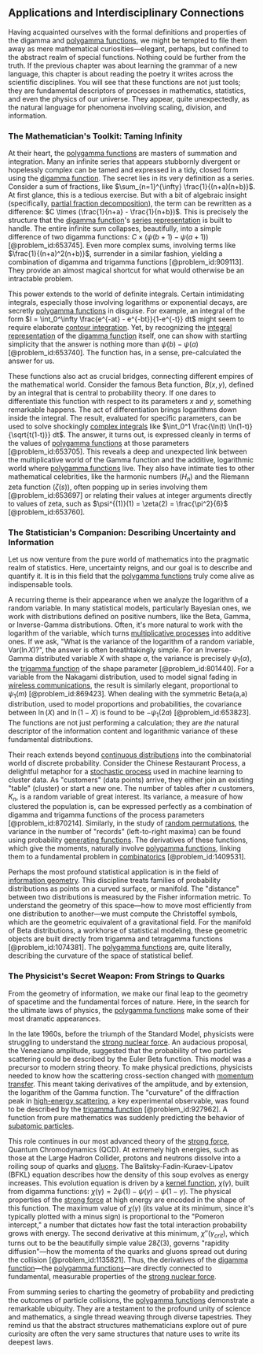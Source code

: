 ## Applications and Interdisciplinary Connections

Having acquainted ourselves with the formal definitions and properties of the digamma and [polygamma functions](@article_id:203745), we might be tempted to file them away as mere mathematical curiosities—elegant, perhaps, but confined to the abstract realm of special functions. Nothing could be further from the truth. If the previous chapter was about learning the grammar of a new language, this chapter is about reading the poetry it writes across the scientific disciplines. You will see that these functions are not just tools; they are fundamental descriptors of processes in mathematics, statistics, and even the physics of our universe. They appear, quite unexpectedly, as the natural language for phenomena involving scaling, division, and information.

### The Mathematician's Toolkit: Taming Infinity

At their heart, the [polygamma functions](@article_id:203745) are masters of summation and integration. Many an infinite series that appears stubbornly divergent or hopelessly complex can be tamed and expressed in a tidy, closed form using the [digamma function](@article_id:173933). The secret lies in its very definition as a series. Consider a sum of fractions, like $\sum_{n=1}^{\infty} \frac{1}{(n+a)(n+b)}$. At first glance, this is a tedious exercise. But with a bit of algebraic insight (specifically, [partial fraction decomposition](@article_id:158714)), the term can be rewritten as a difference: $C \times (\frac{1}{n+a} - \frac{1}{n+b})$. This is precisely the structure that the [digamma function](@article_id:173933)'s [series representation](@article_id:175366) is built to handle. The entire infinite sum collapses, beautifully, into a simple difference of two digamma functions: $C \times (\psi(b+1) - \psi(a+1))$ [@problem_id:653745]. Even more complex sums, involving terms like $\frac{1}{(n+a)^2(n+b)}$, surrender in a similar fashion, yielding a combination of digamma and trigamma functions [@problem_id:909113]. They provide an almost magical shortcut for what would otherwise be an intractable problem.

This power extends to the world of definite integrals. Certain intimidating integrals, especially those involving logarithms or exponential decays, are secretly [polygamma functions](@article_id:203745) in disguise. For example, an integral of the form $I = \int_0^\infty \frac{e^{-at} - e^{-bt}}{1-e^{-t}} dt$ might seem to require elaborate [contour integration](@article_id:168952). Yet, by recognizing the [integral representation](@article_id:197856) of the [digamma function](@article_id:173933) itself, one can show with startling simplicity that the answer is nothing more than $\psi(b) - \psi(a)$ [@problem_id:653740]. The function has, in a sense, pre-calculated the answer for us.

These functions also act as crucial bridges, connecting different empires of the mathematical world. Consider the famous Beta function, $B(x,y)$, defined by an integral that is central to probability theory. If one dares to differentiate this function with respect to its parameters $x$ and $y$, something remarkable happens. The act of differentiation brings logarithms down inside the integral. The result, evaluated for specific parameters, can be used to solve shockingly [complex integrals](@article_id:202264) like $\int_0^1 \frac{\ln(t) \ln(1-t)}{\sqrt{t(1-t)}} dt$. The answer, it turns out, is expressed cleanly in terms of the values of [polygamma functions](@article_id:203745) at those parameters [@problem_id:653705]. This reveals a deep and unexpected link between the multiplicative world of the Gamma function and the additive, logarithmic world where [polygamma functions](@article_id:203745) live. They also have intimate ties to other mathematical celebrities, like the harmonic numbers ($H_n$) and the Riemann zeta function ($\zeta(s)$), often popping up in series involving them [@problem_id:653697] or relating their values at integer arguments directly to values of zeta, such as $\psi^{(1)}(1) = \zeta(2) = \frac{\pi^2}{6}$ [@problem_id:653760].

### The Statistician's Companion: Describing Uncertainty and Information

Let us now venture from the pure world of mathematics into the pragmatic realm of statistics. Here, uncertainty reigns, and our goal is to describe and quantify it. It is in this field that the [polygamma functions](@article_id:203745) truly come alive as indispensable tools.

A recurring theme is their appearance when we analyze the logarithm of a random variable. In many statistical models, particularly Bayesian ones, we work with distributions defined on positive numbers, like the Beta, Gamma, or Inverse-Gamma distributions. Often, it's more natural to work with the logarithm of the variable, which turns [multiplicative processes](@article_id:173129) into additive ones. If we ask, "What is the variance of the logarithm of a random variable, $\text{Var}(\ln X)$?", the answer is often breathtakingly simple. For an Inverse-Gamma distributed variable $X$ with shape $\alpha$, the variance is precisely $\psi_1(\alpha)$, the [trigamma function](@article_id:185615) of the shape parameter [@problem_id:801440]. For a variable from the Nakagami distribution, used to model signal fading in [wireless communications](@article_id:265759), the result is similarly elegant, proportional to $\psi_1(m)$ [@problem_id:869423]. When dealing with the symmetric Beta(a,a) distribution, used to model proportions and probabilities, the covariance between $\ln(X)$ and $\ln(1-X)$ is found to be $-\psi_1(2a)$ [@problem_id:653823]. The functions are not just performing a calculation; they are *the* natural descriptor of the information content and logarithmic variance of these fundamental distributions.

Their reach extends beyond [continuous distributions](@article_id:264241) into the combinatorial world of discrete probability. Consider the Chinese Restaurant Process, a delightful metaphor for a [stochastic process](@article_id:159008) used in machine learning to cluster data. As "customers" (data points) arrive, they either join an existing "table" (cluster) or start a new one. The number of tables after $n$ customers, $K_n$, is a random variable of great interest. Its variance, a measure of how clustered the population is, can be expressed perfectly as a combination of digamma and trigamma functions of the process parameters [@problem_id:870214]. Similarly, in the study of [random permutations](@article_id:268333), the variance in the number of "records" (left-to-right maxima) can be found using probability [generating functions](@article_id:146208). The derivatives of these functions, which give the moments, naturally involve [polygamma functions](@article_id:203745), linking them to a fundamental problem in [combinatorics](@article_id:143849) [@problem_id:1409531].

Perhaps the most profound statistical application is in the field of [information geometry](@article_id:140689). This discipline treats families of probability distributions as points on a curved surface, or manifold. The "distance" between two distributions is measured by the Fisher information metric. To understand the geometry of this space—how to move most efficiently from one distribution to another—we must compute the Christoffel symbols, which are the geometric equivalent of a gravitational field. For the manifold of Beta distributions, a workhorse of statistical modeling, these geometric objects are built directly from trigamma and tetragamma functions [@problem_id:1074381]. The [polygamma functions](@article_id:203745) are, quite literally, describing the curvature of the space of statistical belief.

### The Physicist's Secret Weapon: From Strings to Quarks

From the geometry of information, we make our final leap to the geometry of spacetime and the fundamental forces of nature. Here, in the search for the ultimate laws of physics, the [polygamma functions](@article_id:203745) make some of their most dramatic appearances.

In the late 1960s, before the triumph of the Standard Model, physicists were struggling to understand the [strong nuclear force](@article_id:158704). An audacious proposal, the Veneziano amplitude, suggested that the probability of two particles scattering could be described by the Euler Beta function. This model was a precursor to modern string theory. To make physical predictions, physicists needed to know how the scattering cross-section changed with [momentum transfer](@article_id:147220). This meant taking derivatives of the amplitude, and by extension, the logarithm of the Gamma function. The "curvature" of the diffraction peak in [high-energy scattering](@article_id:151447), a key experimental observable, was found to be described by the [trigamma function](@article_id:185615) [@problem_id:927962]. A function from pure mathematics was suddenly predicting the behavior of [subatomic particles](@article_id:141998).

This role continues in our most advanced theory of the [strong force](@article_id:154316), Quantum Chromodynamics (QCD). At extremely high energies, such as those at the Large Hadron Collider, protons and neutrons dissolve into a roiling soup of quarks and [gluons](@article_id:151233). The Balitsky-Fadin-Kuraev-Lipatov (BFKL) equation describes how the density of this soup evolves as energy increases. This evolution equation is driven by a [kernel function](@article_id:144830), $\chi(\gamma)$, built from digamma functions: $\chi(\gamma) = 2\psi(1) - \psi(\gamma) - \psi(1-\gamma)$. The physical properties of the [strong force](@article_id:154316) at high energy are encoded in the shape of this function. The maximum value of $\chi(\gamma)$ (its value at its minimum, since it's typically plotted with a minus sign) is proportional to the "Pomeron intercept," a number that dictates how fast the total interaction probability grows with energy. The second derivative at this minimum, $\chi''(\gamma_{crit})$, which turns out to be the beautifully simple value $28\zeta(3)$, governs "rapidity diffusion"—how the momenta of the quarks and gluons spread out during the collision [@problem_id:1135821]. Thus, the derivatives of the [digamma function](@article_id:173933)—the [polygamma functions](@article_id:203745)—are directly connected to fundamental, measurable properties of the [strong nuclear force](@article_id:158704).

From summing series to charting the geometry of probability and predicting the outcomes of particle collisions, the [polygamma functions](@article_id:203745) demonstrate a remarkable ubiquity. They are a testament to the profound unity of science and mathematics, a single thread weaving through diverse tapestries. They remind us that the abstract structures mathematicians explore out of pure curiosity are often the very same structures that nature uses to write its deepest laws.